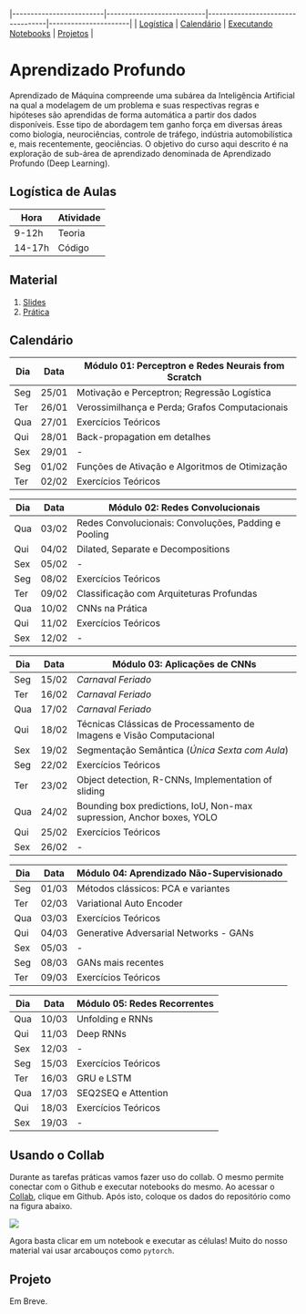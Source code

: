 |-------------------------|---------------------------|----------------------------------|----------------------|
| [Logística](#logistica) | [Calendário](#calendario) |  [Executando Notebooks](#collab) | [Projetos](#projeto) |

# Aprendizado Profundo

Aprendizado  de  Máquina  compreende  uma  subárea  da  Inteligência  Artificial  na qual  a  modelagem  de  um  problema  e  suas  respectivas regras  e  hipóteses são aprendidas  de  forma  automática  a  partir  dos  dados  disponíveis.  Esse  tipo  de abordagem  tem  ganho  força  em  diversas  áreas  como  biologia,  neurociências, controle  de  tráfego,  indústria  automobilística  e,  mais  recentemente,  geociências. O objetivo do curso aqui descrito é na exploração de sub-área de aprendizado denominada de Aprendizado Profundo (Deep Learning).

<a name="logistica"/>

## Logística de Aulas

|  Hora  |  Atividade        |
|--------|-------------------|
| 9-12h  | Teoria            |
| 14-17h | Código            |

<a name="calendario"/>

## Material

1. [Slides](https://drive.google.com/open?id=1QWiiflLa-HnyUAfa4AZZhMIijQtJg_TV)
1. [Prática](https://github.com/deep-petro/curso-verao)

## Calendário

| Dia | Data  |  Módulo 01: Perceptron e Redes Neurais from Scratch                          |
|-----|-------|------------------------------------------------------------------------------|
| Seg | 25/01 | Motivação e Perceptron; Regressão Logística                                  |
| Ter | 26/01 | Verossimilhança e Perda; Grafos Computacionais                               |
| Qua | 27/01 | Exercícios Teóricos                                                          |
| Qui | 28/01 | Back-propagation em detalhes                                                 |
| Sex | 29/01 | -                                                                            |
| Seg | 01/02 | Funções de Ativação e Algoritmos de Otimização                               |
| Ter | 02/02 | Exercícios Teóricos                                                          |

| Dia | Data  |  **Módulo 02: Redes Convolucionais**                                         |
|-----|-------|------------------------------------------------------------------------------|
| Qua | 03/02 | Redes Convolucionais: Convoluções, Padding e Pooling                         |
| Qui | 04/02 | Dilated, Separate e Decompositions                                           |
| Sex | 05/02 | -                                                                            |
| Seg | 08/02 | Exercícios Teóricos                                                          |
| Ter | 09/02 | Classificação com Arquiteturas Profundas                                     |
| Qua | 10/02 | CNNs na Prática                                                              |
| Qui | 11/02 | Exercícios Teóricos                                                          |
| Sex | 12/02 | -                                                                            |

| Dia | Data  |  **Módulo 03: Aplicações de CNNs**                                           |
|-----|-------|------------------------------------------------------------------------------|
| Seg | 15/02 | *Carnaval Feriado*                                                           |
| Ter | 16/02 | *Carnaval Feriado*                                                           |
| Qua | 17/02 | *Carnaval Feriado*                                                           |
| Qui | 18/02 | Técnicas Clássicas de Processamento de Imagens e Visão Computacional         |
| Sex | 19/02 | Segmentação Semântica (*Única Sexta com Aula*)                               |
| Seg | 22/02 | Exercícios Teóricos                                                          |
| Ter | 23/02 | Object detection, R-CNNs, Implementation of sliding                          |
| Qua | 24/02 | Bounding box predictions, IoU, Non-max supression, Anchor boxes, YOLO        |
| Qui | 25/02 | Exercícios Teóricos                                                          |
| Sex | 26/02 | -                                                                            |

| Dia | Data  |  **Módulo 04: Aprendizado Não-Supervisionado**                               |
|-----|-------|------------------------------------------------------------------------------|
| Seg | 01/03 | Métodos clássicos: PCA e variantes                                           |
| Ter | 02/03 | Variational Auto Encoder                                                     |
| Qua | 03/03 | Exercícios Teóricos                                                          |
| Qui | 04/03 | Generative Adversarial Networks - GANs                                       |
| Sex | 05/03 | -                                                                            |
| Seg | 08/03 | GANs mais recentes                                                           |
| Ter | 09/03 | Exercícios Teóricos                                                          |

| Dia | Data  |  **Módulo 05: Redes Recorrentes**                                            |
|-----|-------|------------------------------------------------------------------------------|
| Qua | 10/03 | Unfolding e RNNs                                                             |
| Qui | 11/03 | Deep RNNs                                                                    |
| Sex | 12/03 | -                                                                            |
| Seg | 15/03 | Exercícios Teóricos                                                          |
| Ter | 16/03 | GRU e LSTM                                                                   |
| Qua | 17/03 | SEQ2SEQ e Attention                                                          |
| Qui | 18/03 | Exercícios Teóricos                                                          |
| Sex | 19/03 | -                                                                            |

<a name="collab"/>

## Usando o Collab

Durante as tarefas práticas vamos fazer uso do collab. O mesmo permite conectar com o Github
e executar notebooks do mesmo. Ao acessar o [Collab](https://colab.research.google.com/notebooks/welcome.ipynb#recent=true),
clique em Github. Após isto, coloque os dados do repositório como na figura abaixo.

![](f.png)

Agora basta clicar em um notebook e executar as células! Muito do nosso material vai usar arcabouços como `pytorch`.

<a name="projeto"/>

## Projeto

Em Breve.
